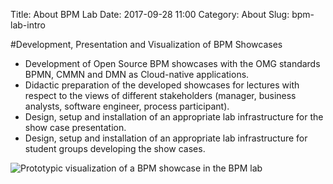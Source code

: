 Title: About BPM Lab
Date: 2017-09-28 11:00
Category: About
Slug: bpm-lab-intro

#Development, Presentation and Visualization of BPM Showcases 
- Development of Open Source BPM showcases with the OMG standards BPMN, CMMN and DMN as Cloud-native applications.
- Didactic preparation of the developed showcases for lectures with respect to the views of different stakeholders (manager, business analysts, software engineer, process participant).
- Design, setup and installation of an appropriate lab infrastructure for the show case presentation.
- Design, setup and installation of an appropriate lab infrastructure for student groups developing the show cases.

![Prototypic visualization of a BPM showcase in the BPM lab]({filename}pages/images/bpmlab.jpg "Prototypic BPM lab")
